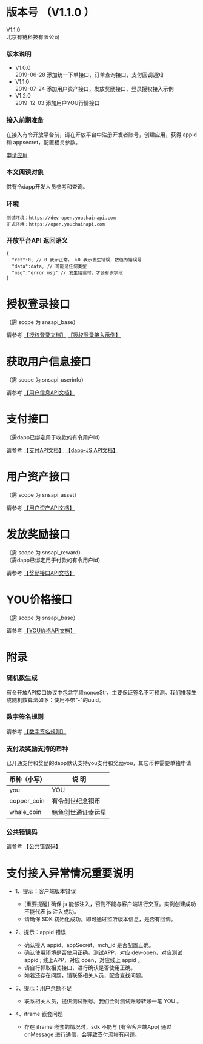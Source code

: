# 版本号 （V1.1.0 ）
V1.1.0    
北京有链科技有限公司

### 版本说明
* V1.0.0    
2019-06-28 添加统一下单接口，订单查询接口，支付回调通知
* V1.1.0    
2019-07-24 添加用户资产接口，发放奖励接口、登录授权接入示例
* V1.2.0    
2019-12-03 添加用户YOU行情接口

### 接入前期准备

在接入有令开放平台前，请在开放平台中注册开发者账号，创建应用，获得 appid 和 appsecret，配置相关参数。

[申请应用](./apply.md)


### 本文阅读对象
供有令dapp开发人员参考和查询。

### 环境
```
测试环境：https://dev-open.youchainapi.com
正式环境：https://open.youchainapi.com
```

### 开放平台API 返回语义

```
{
  "ret":0, // 0 表示正常， >0 表示发生错误，数值为错误号
  "data":data, // 可能是任何类型
  "msg":"error msg" // 发生错误时，才会有该字段
}
```

# 授权登录接口 
（需 scope 为 snsapi_base）

请参考 [【授权登录文档】](auth.md) [【授权登录接入示例】](auth-simple.md)

# 获取用户信息接口
（需 scope 为 snsapi_userinfo）

请参考 [【用户信息API文档】](api.md)

# 支付接口
（需dapp已绑定用于收款的有令用户id）

请参考 [【支付API文档】](payment.md)     [【dapp-JS API文档】](jsapi.md) 

# 用户资产接口 
（需 scope 为 snsapi_asset）    

请参考 [【用户资产API文档】](asset.md)

# 发放奖励接口 
（需 scope 为 snsapi_reward）     
（需dapp已绑定用于付款的有令用户id）     

请参考 [【奖励接口API文档】](reward.md)

# YOU价格接口 
（需 scope 为 snsapi_base）    

请参考 [【YOU价格API文档】](price.md)

# 附录

### 随机数生成 

有令开放API接口协议中包含字段nonceStr，主要保证签名不可预测。我们推荐生成随机数算法如下：使用不带"-"的uuid。

### 数字签名规则
请参考 [【数字签名规则】](sign.md) 

### 支付及奖励支持的币种
已开通支付和奖励的dapp默认支持you支付和奖励you，其它币种需要单独申请   

| 币种（小写）    | 说 明             |
| ---           | ---               |   
| you           | YOU               |
| copper_coin   | 有令创世纪念铜币    |
| whale_coin    | 鲸鱼创世通证幸运星  |

### 公共错误码

请参考 [【公共错误码】](error.md)

# 支付接入异常情况重要说明 

- 1、提示：客户端版本错误
  * [重要提醒] 确保 js 能够注入，否则不能与客户端进行交互。实例创建成功不能代表 js 注入成功。
  * 请确保 SDK 初始化成功。即可通过监听版本信息，是否有回调。
  
- 2、提示：appid 错误
  * 确认接入 appid、appSecret、mch_id 是否配置正确。
  * 确认使用环境是否使用正确。测试APP，对应 dev-open，对应测试 appid ; 线上APP，对应 open，对应线上 appid 。
  * 请自行抓取相关接口，进行确认是否使用正确。
  * 如若还存在问题，请联系相关人员，配合查找问题。
  
- 3、提示：用户余额不足
  * 联系相关人员，提供测试账号。我们会对测试账号转账一笔 YOU 。  

- 4、iframe 嵌套问题
  * 存在 iframe 嵌套的情况时，sdk 不能与 [有令客户端App] 通过 onMessage 进行通信，会导致支付流程有问题。 